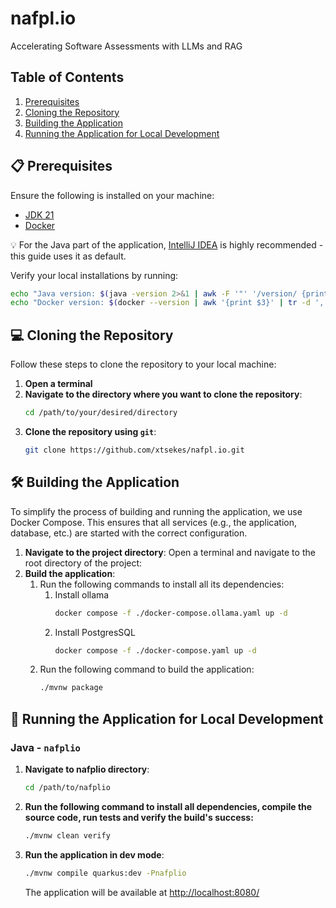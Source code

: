 # nafpl.io
Accelerating Software Assessments with LLMs and RAG

## Table of Contents
1. [Prerequisites](#prerequisites)
2. [Cloning the Repository](#cloning-the-repository)
3. [Building the Application]()
4. [Running the Application for Local Development](#-running-the-application-for-local-development)
 
## 📋 Prerequisites
Ensure the following is installed on your machine:

- [JDK 21](https://www.oracle.com/java/technologies/downloads/#java21)
- [Docker](https://docs.docker.com/engine/install/)

💡 For the Java part of the application, [IntelliJ IDEA](https://www.jetbrains.com/idea/download/) is highly
recommended - this guide uses it as default.

Verify your local installations by running:
```bash
echo "Java version: $(java -version 2>&1 | awk -F '"' '/version/ {print $2}')"
echo "Docker version: $(docker --version | awk '{print $3}' | tr -d ',')"
```

## 💻 Cloning the Repository
Follow these steps to clone the repository to your local machine:

1. **Open a terminal**
2. **Navigate to the directory where you want to clone the repository**:
   ```bash
   cd /path/to/your/desired/directory
   ```
3. **Clone the repository using `git`**:
   ```bash
   git clone https://github.com/xtsekes/nafpl.io.git
   ```

## 🛠️ Building the Application

To simplify the process of building and running the application, we use Docker Compose. This ensures that all services (e.g., the application, database, etc.) are started with the correct configuration.

1. **Navigate to the project directory**:
   Open a terminal and navigate to the root directory of the project:
2. **Build the application**:
   1. Run the following commands to install all its dependencies:
      1. Install ollama
          ```bash
          docker compose -f ./docker-compose.ollama.yaml up -d
          ```
      2. Install PostgresSQL
          ```bash
          docker compose -f ./docker-compose.yaml up -d
          ```
   2. Run the following command to build the application:
      ```bash
      ./mvnw package
      ```

## 🚀 Running the Application for Local Development

### Java - `nafplio`
1. **Navigate to nafplio directory**:
   ```bash
   cd /path/to/nafplio
   ```
2. **Run the following command to install all dependencies, compile the source code, run tests and verify the build's
   success:**
   ```bash
   ./mvnw clean verify
   ```
 3. **Run the application in dev mode**:
    ```bash
    ./mvnw compile quarkus:dev -Pnafplio
    ```
    The application will be available at [http://localhost:8080/](http://localhost:8080/)